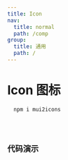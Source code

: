 ```yaml
---
title: Icon
nav:
  title: normal
  path: /comp
group:
  title: 通用
  path: /
---
```


# Icon 图标

```bash
  npm i mui2icons
```

<code inline={true} src="../demo/index.tsx" />

## 代码演示

<code title="基本用法" desc="通过 `mui2icons` 引用 Icon 组件，不同主题的 Icon 组件名为图标名加主题做为后缀，也可以通过设置 spin 属性来实现动画旋转效果。" src="../demo/index2.tsx" />
